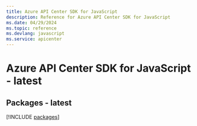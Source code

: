 ```yaml
---
title: Azure API Center SDK for JavaScript
description: Reference for Azure API Center SDK for JavaScript
ms.date: 04/29/2024
ms.topic: reference
ms.devlang: javascript
ms.service: apicenter
---
```

# Azure API Center SDK for JavaScript - latest
## Packages - latest
[!INCLUDE [packages](api-center-index.md)]